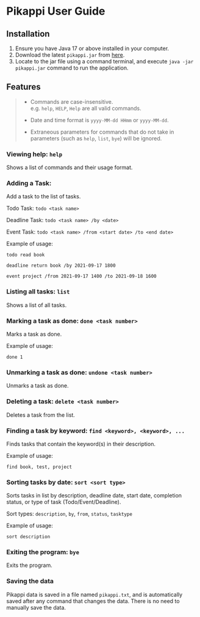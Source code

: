 # Pikappi User Guide

## Installation

1. Ensure you have Java 17 or above installed in your computer.
2. Download the latest `pikappi.jar` from [here](https://github.com/xqtann/ip/releases/tag/A-Release).
3. Locate to the jar file using a command terminal, and execute `java -jar pikappi.jar` command to run the application.

## Features

> - Commands are case-insensitive.  
> e.g. `help`, `HELP`, `Help` are all valid commands.
> 
> 
> - Date and time format is `yyyy-MM-dd HHmm` or `yyyy-MM-dd`.
> 
> 
> - Extraneous parameters for commands that do not take in parameters (such as `help`, `list`, `bye`) will be ignored.

### Viewing help: `help`

Shows a list of commands and their usage format.

### Adding a Task: 

Add a task to the list of tasks.

Todo Task: `todo <task name>`

Deadline Task: `todo <task name> /by <date>`

Event Task: `todo <task name> /from <start date> /to <end date>`

Example of usage:

```
todo read book

deadline return book /by 2021-09-17 1800

event project /from 2021-09-17 1400 /to 2021-09-18 1600
```

### Listing all tasks: `list`

Shows a list of all tasks.

### Marking a task as done: `done <task number>`

Marks a task as done.

Example of usage:

```
done 1
```

### Unmarking a task as done: `undone <task number>`

Unmarks a task as done.

### Deleting a task: `delete <task number>`

Deletes a task from the list.

### Finding a task by keyword: `find <keyword>, <keyword>, ...`

Finds tasks that contain the keyword(s) in their description.

Example of usage:

```
find book, test, project
```

### Sorting tasks by date: `sort <sort type>`

Sorts tasks in list by description, deadline date, start date, 
completion status, or type of task (Todo/Event/Deadline).

Sort types: `description`, `by`, `from`, `status`, `tasktype`

Example of usage:

```
sort description
```

### Exiting the program: `bye`

Exits the program.

### Saving the data

Pikappi data is saved in a file named `pikappi.txt`, and is automatically saved after any command that changes the data.
There is no need to manually save the data.